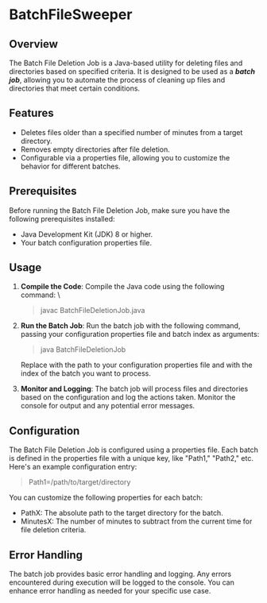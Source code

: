 # BatchFileSweeper
## Overview
The Batch File Deletion Job is a Java-based utility for deleting files and directories based on specified criteria. It is designed to be used as a **_batch job_**, allowing you to automate the process of cleaning up files and directories that meet certain conditions.

## Features
- Deletes files older than a specified number of minutes from a target directory.
- Removes empty directories after file deletion.
- Configurable via a properties file, allowing you to customize the behavior for different batches.

## Prerequisites
Before running the Batch File Deletion Job, make sure you have the following prerequisites installed:
- Java Development Kit (JDK) 8 or higher.
- Your batch configuration properties file.

## Usage
1. **Compile the Code**: Compile the Java code using the following command: \
   >javac BatchFileDeletionJob.java

2. **Run the Batch Job**: Run the batch job with the following command, passing your configuration properties file and batch index as arguments:
   >java BatchFileDeletionJob <configFile> <batchIndex>
   
   Replace <configFile> with the path to your configuration properties file and <batchIndex> with the index of the batch you want to process.

3. **Monitor and Logging**: The batch job will process files and directories based on the configuration and log the actions taken. Monitor the console for output and any potential error messages.

## Configuration
The Batch File Deletion Job is configured using a properties file. Each batch is defined in the properties file with a unique key, like "Path1," "Path2," etc. Here's an example configuration entry:
>Path1=/path/to/target/directory

You can customize the following properties for each batch:
- PathX: The absolute path to the target directory for the batch.
- MinutesX: The number of minutes to subtract from the current time for file deletion criteria.

## Error Handling
The batch job provides basic error handling and logging. Any errors encountered during execution will be logged to the console. You can enhance error handling as needed for your specific use case.
